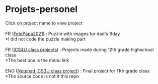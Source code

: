 # Projets-personel
Click on project name to view project<br/>
<br/>
FR ([FetePapa2021](https://jerbail31.github.io/Projets-personel/FetePapa2021/index.html)) : Puzzle with images for dad's Bday<br/>
 *I did not code the puzzle making part<br/>
<br/>
FR ([ICS4U class projects](https://jerbail31.github.io/Projets-personel/ICS4U/index.html)) : Projects made during 12th grade highschool class<br/>
 *The best one is the menu link<br/>
<br/>
ENG ([Notepad ICS3U class project](https://jerbail31.github.io/notepad/notepad/app/index.html)) : Final project for 11th grade class<br/>
 *The source code is not it this repo<br/>
<br/>
<br/>
